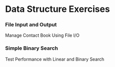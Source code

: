 # Data Structure Exercises

### File Input and Output

Manage Contact Book Using File I/O

### Simple Binary Search

Test Performance with Linear and Binary Search
